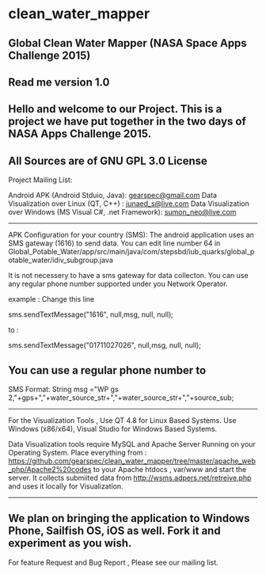# clean_water_mapper
Global Clean Water Mapper (NASA Space Apps Challenge 2015)
--
Read me version 1.0
-------------------------------------------------
Hello and welcome to our Project.
This is a project we have put together in the
two days of NASA Apps Challenge 2015.
----------------------------------------------
All Sources are of GNU GPL 3.0 License
----------------------------------------------
Project Mailing List:

Android APK (Android Stduio, Java): gearspec@gmail.com
Data Visualization over Linux (QT, C++) : junaed_s@live.com
Data Visualization over Windows (MS Visual C#, .net Framework): sumon_neo@live.com

----------------------------------------------
APK Configuration for your country (SMS):
The android application uses an SMS gateway (1616) to send data.
You can edit line number 64 in 
Global_Potable_Water/app/src/main/java/com/stepsbd/iub_quarks/global_potable_water/idiv_subgroup.java

It is not necessery to have a sms gateway for data collecton. You can use any regular phone number
supported under you Network Operator.

example : Change this line

sms.sendTextMessage("1616", null,msg, null, null);

to :

sms.sendTextMessage("01711027026", null,msg, null, null);

You can use a regular phone number to 
-----------------------------------------------------
SMS Format: 
String msg ="WP gs 2,"+gps+","+water_source_str+","+water_source_str+","+source_sub;

-----------------------------------------------------
For the Visualization Tools , Use QT 4.8 for Linux Based Systems.
Use Windows (x86/x64), Visual Studio for Windows Based Systems.

Data Visualization tools require MySQL and Apache Server Running on your Operating System.
Place everything from : https://github.com/gearspec/clean_water_mapper/tree/master/apache_web_php/Apache2%20codes
to your Apache htdocs , var/www and start the server.
It collects submiited data from http://wsms.adpers.net/retreive.php
and uses it locally for Visualization. 

------------------------------------------------------
We plan on bringing the application to Windows Phone, Sailfish OS, iOS as well.
Fork it and experiment as you wish.
----------------------------------------------------------
For feature Request and Bug Report , Please see our mailing list.
